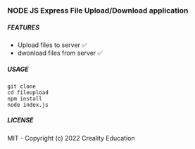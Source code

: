 ### NODE JS Express File Upload/Download application

##### FEATURES

- Upload files to server :white_check_mark:
- dwonload files from server :white_check_mark:

##### USAGE

```
git clone
cd fileupload
npm install
node index.js
```

##### LICENSE

MIT - Copyright (c) 2022 Creality Education
